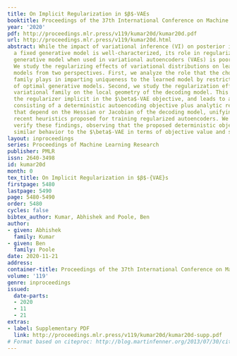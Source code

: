 ```yaml
---
title: On Implicit Regularization in $β$-VAEs
booktitle: Proceedings of the 37th International Conference on Machine Learning
year: '2020'
pdf: http://proceedings.mlr.press/v119/kumar20d/kumar20d.pdf
url: http://proceedings.mlr.press/v119/kumar20d.html
abstract: While the impact of variational inference (VI) on posterior inference in
  a fixed generative model is well-characterized, its role in regularizing a learned
  generative model when used in variational autoencoders (VAEs) is poorly understood.
  We study the regularizing effects of variational distributions on learning in generative
  models from two perspectives. First, we analyze the role that the choice of variational
  family plays in imparting uniqueness to the learned model by restricting the set
  of optimal generative models. Second, we study the regularization effect of the
  variational family on the local geometry of the decoding model. This analysis uncovers
  the regularizer implicit in the $\beta$-VAE objective, and leads to an approximation
  consisting of a deterministic autoencoding objective plus analytic regularizers
  that depend on the Hessian or Jacobian of the decoding model, unifying VAEs with
  recent heuristics proposed for training regularized autoencoders. We empirically
  verify these findings, observing that the proposed deterministic objective exhibits
  similar behavior to the $\beta$-VAE in terms of objective value and sample quality.
layout: inproceedings
series: Proceedings of Machine Learning Research
publisher: PMLR
issn: 2640-3498
id: kumar20d
month: 0
tex_title: On Implicit Regularization in $β$-{VAE}s
firstpage: 5480
lastpage: 5490
page: 5480-5490
order: 5480
cycles: false
bibtex_author: Kumar, Abhishek and Poole, Ben
author:
- given: Abhishek
  family: Kumar
- given: Ben
  family: Poole
date: 2020-11-21
address: 
container-title: Proceedings of the 37th International Conference on Machine Learning
volume: '119'
genre: inproceedings
issued:
  date-parts:
  - 2020
  - 11
  - 21
extras:
- label: Supplementary PDF
  link: http://proceedings.mlr.press/v119/kumar20d/kumar20d-supp.pdf
# Format based on citeproc: http://blog.martinfenner.org/2013/07/30/citeproc-yaml-for-bibliographies/
---
```

